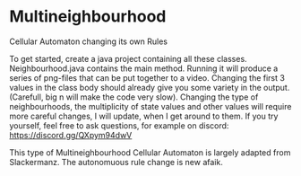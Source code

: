 # Multineighbourhood
Cellular Automaton changing its own Rules

To get started, create a java project containing all these classes.
Neighbourhood.java contains the main method. Running it will produce a series of png-files that can be put together to a video.
Changing the first 3 values in the class body should already give you some variety in the output. (Carefull, big n will make the code very slow).
Changing the type of neighbourhoods, the multiplicity of state values and other values will require more careful changes, I will update, when I get around to them.
If you try yourself, feel free to ask questions, for example on discord: https://discord.gg/QXpym94dwV

This type of Multineighbourhood Cellular Automaton is largely adapted from Slackermanz. The autonomuous rule change is new afaik.
